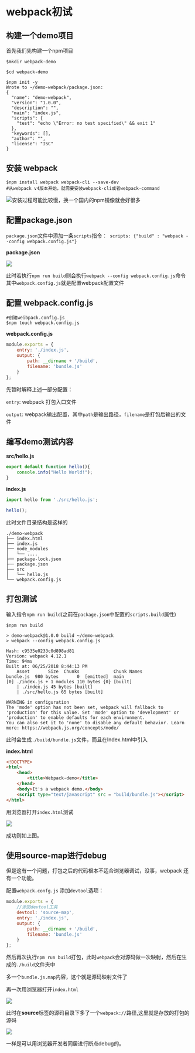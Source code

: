 # webpack初试

## 构建一个demo项目

首先我们先构建一个npm项目

```shell
$mkdir webpack-demo

$cd webpack-demo

$npm init -y
Wrote to ~/demo-webpack/package.json:
{
  "name": "demo-webpack",
  "version": "1.0.0",
  "description": "",
  "main": "index.js",
  "scripts": {
    "test": "echo \"Error: no test specified\" && exit 1"
  },
  "keywords": [],
  "author": "",
  "license": "ISC"
}

```



## 安装 webpack

```shell
$npm install webpack webpack-cli --save-dev 
#从webpack v4版本开始，就需要安装webpack-cli或者webpack-command
```

![](images/img2.png)安装过程可能比较慢，换一个国内的npm镜像就会好很多



## 配置package.json

`package.json`文件中添加一条`scripts`指令：` scripts: {"build" : "webpack --config webpack.config.js"}`

**package.json**

![](images/img3.png)

此时若执行`npm run build`则会执行`webpack --config webpack.config.js`命令其中`webpack.config.js`就是配置webpack配置文件





## 配置 webpack.config.js

```shell
#创建weibpack.config.js
$npm touch webpack.config.js
```

**webpack.config.js**

```javascript
module.exports = {
	entry: './index.js',
    output: {
    	path: __dirname + '/build',
    	filename: 'bundle.js'
	}
};
```

先暂时解释上述一部分配置：

`entry`: webpack 打包入口文件

`output`: webpack输出配置，其中`path`是输出路径，`filename`是打包后输出的文件



## 编写demo测试内容

**src/hello.js**

```javascript
export default function hello(){
	console.info("Hello World!");
}
```

**index.js**

```javascript
import hello from './src/hello.js';

hello();
```

此时文件目录结构是这样的

```
./demo-webpack
├── index.html
├── index.js
├── node_modules
│   └── .... 
├── package-lock.json
├── package.json
├── src
│   └── hello.js
└── webpack.config.js
```



## 打包测试

输入指令`npm run build`(之前在`package.json`中配置的`scripts.build`属性)

```shell
$npm run build

> demo-webpack@1.0.0 build ~/demo-webpack
> webpack --config webpack.config.js

Hash: c9535e0233c0d898ad81
Version: webpack 4.12.1
Time: 94ms
Built at: 06/25/2018 8:44:13 PM
    Asset       Size  Chunks             Chunk Names
bundle.js  980 bytes       0  [emitted]  main
[0] ./index.js + 1 modules 110 bytes {0} [built]
    | ./index.js 45 bytes [built]
    | ./src/hello.js 65 bytes [built]

WARNING in configuration
The 'mode' option has not been set, webpack will fallback to 'production' for this value. Set 'mode' option to 'development' or 'production' to enable defaults for each environment.
You can also set it to 'none' to disable any default behavior. Learn more: https://webpack.js.org/concepts/mode/
```

此时会生成`./build/bundle.js`文件，而且在Index.html中引入

**index.html**

```html
<!DOCTYPE>
<html>
	<head>
		<title>Webpack-demo</title>
	</head>
	<body>It's a webpack demo.</body>
	<script type="text/javascript" src = "build/bundle.js"></script>
</html>
```

用浏览器打开`index.html`测试

![](images/img4.png)

成功则如上图。



## 使用source-map进行debug

但是这有一个问题，打包之后的代码根本不适合浏览器调试，没事，webpack 还有一个功能。

配置`webpack.confg.js` 添加`devtool`选项：

```javascript
module.exports = {
    //添加devtool工具
	devtool: 'source-map',
	entry: './index.js',
    output: {
    	path: __dirname + '/build',
    	filename: 'bundle.js'
	}
};
```

然后再次执行`npm run build`打包，此时`webpack`会对源码做一次映射，然后在生成的`./build`文件夹中

多一个`bundle.js.map`内容，这个就是源码映射文件了

再一次用浏览器打开`index.html`

![](images/img5.png)

此时在**source**标签的源码目录下多了一个`webpack://`路径,这里就是存放的打包的源码

![](images/img6.png)

一样是可以用浏览器开发者同居进行断点debug的。